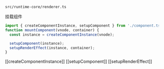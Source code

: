 `src/runtime-core/renderer.ts`

挂载组件
```ts
import { createComponentInstance, setupComponent } from './component.ts'
function mountComponent(vnode, container) {
  const instance = createComponentInstance(vnode);

  setupComponent(instance);
  setupRenderEffect(instance, container);
}
```
[[createComponentInstance]]
[[setupComponent]]
[[setupRenderEffect]]